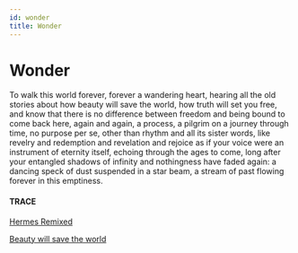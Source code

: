 ```yaml
---
id: wonder
title: Wonder
---
```


# Wonder

To walk this world forever, 
forever a wandering heart, 
hearing all the old stories 
about how beauty will save the world, 
how truth will set you free, 
and know that there is no difference
between freedom and being bound
to come back here,
again and again, a process,
a pilgrim on a journey through time, 
no purpose per se,
other than rhythm
and all its sister words,
like revelry and redemption
and revelation and rejoice
as if your voice were an instrument
of eternity itself, echoing
through the ages to come,
long after your entangled shadows 
of infinity and nothingness
have faded again:
a dancing speck of dust
suspended in a star beam,
a stream of past flowing 
forever in this emptiness.


#### TRACE

[Hermes Remixed](https://www.youtube.com/watch?v=G5yxe9UJU8k "Christian Loffler")

[Beauty will save the world](https://www.youtube.com/watch?v=LwLP62fL83k "Dostoevsky, Solzhenitsyn, and Mitchell")
